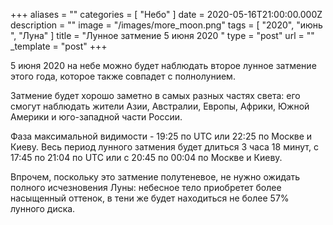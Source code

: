 +++
aliases = ""
categories = [ "Небо" ]
date = 2020-05-16T21:00:00.000Z
description = ""
image = "/images/more_moon.png"
tags = [ "2020", "июнь ", "Луна" ]
title = "Лунное затмение 5 июня 2020 "
type = "post"
url = ""
_template = "post"
+++

5 июня 2020 на небе можно будет наблюдать второе лунное затмение этого года, которое также совпадет с полнолунием.  
  
Затмение будет хорошо заметно в самых разных частях света: его смогут наблюдать жители Азии, Австралии, Европы, Африки, Южной Америки и юго-западной части России.  
  
Фаза максимальной видимости - 19:25 по UTC или 22:25 по Москве и Киеву. Весь период лунного затмения будет длиться 3 часа 18 минут, с 17:45 по 21:04 по UTC или с 20:45 по 00:04 по Москве и Киеву.  
  
Впрочем, поскольку это затмение полутеневое, не нужно ожидать полного исчезновения Луны: небесное тело приобретет более насыщенный оттенок, в тени же будет находиться не более 57% лунного диска.

